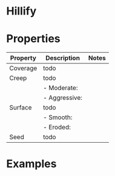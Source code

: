 # Hillify


# Properties


| Property | Description | Notes | 
| -------- | ----------- | ----- |
| Coverage | todo | |
| Creep | todo | |
| | - Moderate: <desc> | |
| | - Aggressive: <desc> | |
| Surface | todo | |
| | - Smooth: <desc> | |
| | - Eroded: <desc> | |
| Seed | todo | |




# Examples
